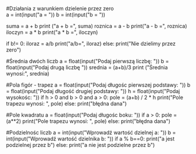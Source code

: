 #Działania z warunkiem dzielenie przez zero\
a = int(input("a = "))
b = int(input("b = "))

suma = a + b 
print ("a + b =", suma)
roznica = a - b
print("a - b =", roznica)
iloczyn = a * b
print("a * b =", iloczyn)

if b!= 0:
  iloraz = a/b
  print("a/b=", iloraz)
else:
  print("Nie dzielimy przez zero")
  
#Średnia dwóch liczb
a = float(input("Podaj pierwszą liczbę: "))
b = float(input("Podaj drugą liczbę "))
srednia = (a+b)/3
print ("Średnia wynosi:", srednia)

#Pola figór - trapez
a = float(input("Podaj długośc pierwszej podstawy: "))
b = float(input("Podaj długość drugiej podstawy: "))
h = float(input("Podaj wysokośc: "))
if h > 0 and b > 0 and a > 0:
  pole = (a+b) / 2 * h
  print("Pole trapezu wynosi: ", pole)
else:
  print("błędna dana")
  
#Pole kwadratu
  a = float(input("Podaj długośc boku: "))
if a > 0:
  pole = (a**2)
  print("Pole trapezu wynosi: ", pole)
else:
  print("błędna dana")

#Podzielnośc liczb
a = int(input("Wprowadź wartość dzielnej a: "))
b = int(input("Wprowadź wartość dzielnika b: "))
if a % b==0:
  print("a jest podzielnej przez b")
else:
  print("a nie jest podzielne przez b")
